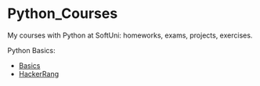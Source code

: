 # Python_Courses
My courses with Python at SoftUni: homeworks, exams, projects, exercises.

Python Basics:
 - [Basics](Basic_SoftUni)
 - [HackerRang](HackerRang/Basic)
